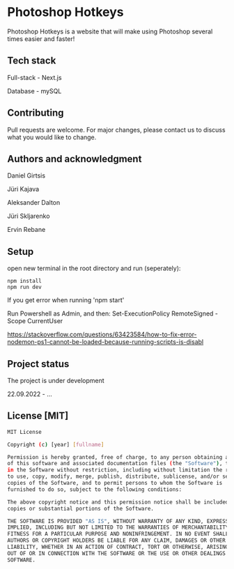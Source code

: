 # Photoshop Hotkeys
Photoshop Hotkeys is a website that will make using Photoshop several times easier and faster!


## Tech stack

Full-stack - Next.js

Database - mySQL


## Contributing
Pull requests are welcome. For major changes, please contact us to discuss what you would like to change.


## Authors and acknowledgment

Daniel Girtsis

Jüri Kajava

Aleksander Dalton

Jüri Skljarenko

Ervin Rebane

## Setup

open new terminal in the root directory and run (seperately):
```
npm install
npm run dev
```


If you get error when running 'npm start'

Run Powershell as Admin, and then:
Set-ExecutionPolicy RemoteSigned -Scope CurrentUser

https://stackoverflow.com/questions/63423584/how-to-fix-error-nodemon-ps1-cannot-be-loaded-because-running-scripts-is-disabl

## Project status
The project is under development

22.09.2022 - ...


## License [MIT]
```bash
MIT License

Copyright (c) [year] [fullname]

Permission is hereby granted, free of charge, to any person obtaining a copy
of this software and associated documentation files (the "Software"), to deal
in the Software without restriction, including without limitation the rights
to use, copy, modify, merge, publish, distribute, sublicense, and/or sell
copies of the Software, and to permit persons to whom the Software is
furnished to do so, subject to the following conditions:

The above copyright notice and this permission notice shall be included in all
copies or substantial portions of the Software.

THE SOFTWARE IS PROVIDED "AS IS", WITHOUT WARRANTY OF ANY KIND, EXPRESS OR
IMPLIED, INCLUDING BUT NOT LIMITED TO THE WARRANTIES OF MERCHANTABILITY,
FITNESS FOR A PARTICULAR PURPOSE AND NONINFRINGEMENT. IN NO EVENT SHALL THE
AUTHORS OR COPYRIGHT HOLDERS BE LIABLE FOR ANY CLAIM, DAMAGES OR OTHER
LIABILITY, WHETHER IN AN ACTION OF CONTRACT, TORT OR OTHERWISE, ARISING FROM,
OUT OF OR IN CONNECTION WITH THE SOFTWARE OR THE USE OR OTHER DEALINGS IN THE
SOFTWARE.
```
